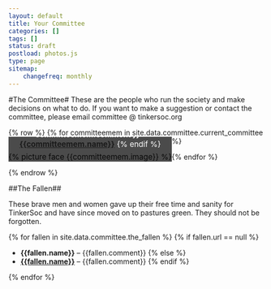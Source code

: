 ```yaml
---
layout: default 
title: Your Committee
categories: []
tags: []
status: draft
postload: photos.js
type: page
sitemap:
    changefreq: monthly
---
```


<style>

section figure {
    float: left;
    clear: both;
    
    position: relative;
    overflow: auto;
    display: inline-block;
    
    margin: 0 auto;
    padding: 30px 0 0 0;
    font-size: 15px;
}

section figure img {
    vertical-align: bottom;
}

section figure figcaption {
    position: absolute;
    bottom: 0;
    left: 0;
    right: 0;
    
    background: rgba(0,0,0,0.7);
    text-align: center;
    color: #fff; 
    padding: 10px;
}

section#container {
	margin-right: auto;
	margin-left: auto;
}

@media (max-width: 768px) {
section figure img {
	width: 100%;
}

}


</style>

#The Committee#
These are the people who run the society and make decisions on what to do. If you want to make a suggestion or contact the committee, please email committee @ tinkersoc.org

<section id="container" class=".col-md-12">
{% row %}
{% for committeemem in site.data.committee.current_committee %}

<figure class="item">
{% picture face {{committeemem.image}} %}
<figcaption>

{% if committeemem.url == null %}
<strong>{{ committeemem.comment }} - {{committeemem.name}}</strong>
{% else %}
<strong>{{ committeemem.comment }} - <a href="{{committeemem.url}}">{{committeemem.name}}</a></strong>
{% endif %}
</figcaption>
</figure>

{% endfor %}
</section>

{% endrow %}

##The Fallen##

These brave men and women gave up their free time and sanity for TinkerSoc and
have since moved on to pastures green. They should not be forgotten.

{% for fallen in site.data.committee.the_fallen %}
{% if fallen.url == null %}
* <strong>{{fallen.name}}</strong> – {{fallen.comment}}
{% else %}
* <strong><a href="{{fallen.url}}">{{fallen.name}}</a></strong> – {{fallen.comment}}
{% endif %}

{% endfor %}
